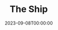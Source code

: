 ---
title: The Ship
date: 2023-09-08T00:00:00
opening_date: 1925-12-15
closing_date: 1925-12-16
layout: productions
program:
Theatre: Theatre Jacksonville
cast:
- Hester: Alice Shaw
- George Norwood: Charles Johnston
- Captain Cornelius: E.S. Beauchamp-Nobbs
- Janet: Gertrude F. Jacobi
- John Thurlow: H.A. Schiff
- Maid: Louise Twitty
- Jack: Reed Dearing
- Old Mrs. Thurlow: Verne Cowell
crew:
- Set construction:
  - Anne C. Lalor
  - Birsa Shepard
  - Karl Bardin
  - Katherine Wever
  - Mrs. Strawn Perry
- Make-up: Maria May
- Lighting: Martha Race
- Director: Tracy L'Engle
understudies:
orchestra:
---